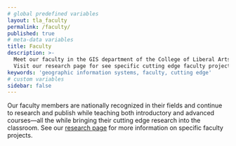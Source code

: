 ```yaml
---
# global predefined variables
layout: tla_faculty
permalink: /faculty/
published: true
# meta-data variables
title: Faculty
description: >- 
  Meet our faculty in the GIS department of the College of Liberal Arts at Temple University. 
  Visit our research page for see specific cutting edge faculty projects.
keywords: 'geographic information systems, faculty, cutting edge'
# custom variables
sidebar: false
---
```

Our faculty members are nationally recognized in their fields and continue to research and publish while teaching both introductory and advanced courses—all the while bringing their cutting edge research into the classroom. See our [research page](https://develop.cla.temple.edu/geography-and-urban-studies/research/) for more information on specific faculty projects.
